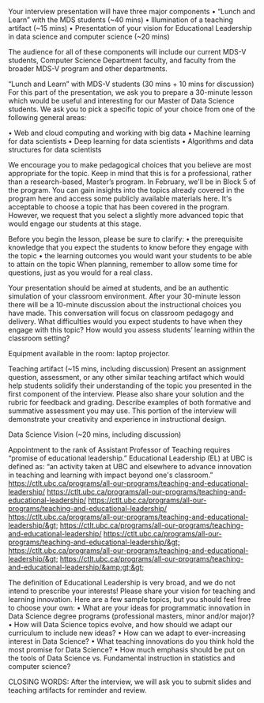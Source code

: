 Your interview presentation will have three major components 
• “Lunch and Learn” with the MDS students (~40 mins)
• Illumination of a teaching artifact (~15 mins) 
• Presentation of your vision for Educational Leadership in data science and computer science (~20 mins) 

The audience for all of these components will include our current MDS-V students, Computer Science Department faculty, and faculty from the broader MDS-V program and other departments.

“Lunch and Learn” with MDS-V students (30 mins + 10 mins for discussion) 
For this part of the presentation, we ask you to prepare a 30-minute lesson which would be useful and interesting for our Master of Data Science students. We ask you to pick a specific topic of your choice from one of the following general areas:

• Web and cloud computing and working with big data 
• Machine learning for data scientists 
• Deep learning for data scientists 
• Algorithms and data structures for data scientists 

We encourage you to make pedagogical choices that you believe are most appropriate for the topic. Keep in mind that this is for a professional, rather than a research-based, Master’s program. In February, we'll be in Block 5 of the program. You can gain insights into the topics already covered in the program here and access some publicly available materials here. It's acceptable to choose a topic that has been covered in the program. However, we request that you select a slightly more advanced topic that would engage our students at this stage.

Before you begin the lesson, please be sure to clarify:
• the prerequisite knowledge that you expect the students to know before they engage with the topic 
• the learning outcomes you would want your students to be able to attain on the topic When planning, remember to allow some time for questions, just as you would for a real class.

Your presentation should be aimed at students, and be an authentic simulation of your classroom environment. After your 30-minute lesson there will be a 10-minute discussion about the instructional choices you have made. This conversation will focus on classroom pedagogy and delivery. What difficulties would you expect students to have when they engage with this topic? How would you assess students’ learning within the classroom setting?

Equipment available in the room: laptop projector.
 
Teaching artifact (~15 mins, including discussion) 
Present an assignment question, assessment, or any other similar teaching artifact which would help students solidify their understanding of the topic you presented in the first component of the interview. Please also share your solution and the rubric for feedback and grading. Describe examples of both formative and summative assessment you may use. This portion of the interview will demonstrate your creativity and experience in instructional design. 

Data Science Vision (~20 mins, including discussion) 

Appointment to the rank of Assistant Professor of Teaching requires “promise of educational leadership.” Educational Leadership (EL) at UBC is defined as: “an activity taken at UBC and elsewhere to advance innovation in teaching and learning with impact beyond one's classroom.” https://ctlt.ubc.ca/programs/all-our-programs/teaching-and-educational-leadership/ <https://ctlt.ubc.ca/programs/all-our-programs/teaching-and-educational-leadership/> <https://ctlt.ubc.ca/programs/all-our-programs/teaching-and-educational-leadership/> <https://ctlt.ubc.ca/programs/all-our-programs/teaching-and-educational-leadership/&gt;> <https://ctlt.ubc.ca/programs/all-our-programs/teaching-and-educational-leadership/> <https://ctlt.ubc.ca/programs/all-our-programs/teaching-and-educational-leadership/&gt;> <https://ctlt.ubc.ca/programs/all-our-programs/teaching-and-educational-leadership/&gt;> <https://ctlt.ubc.ca/programs/all-our-programs/teaching-and-educational-leadership/&amp;gt;&gt;>

The definition of Educational Leadership is very broad, and we do not intend to prescribe your interests! Please share your vision for teaching and learning innovation. Here are a few sample topics, but you should feel free to choose your own: 
• What are your ideas for programmatic innovation in Data Science degree programs (professional masters, minor and/or major)?
• How will Data Science topics evolve, and how should we adapt our curriculum to include new ideas?
• How can we adapt to ever-increasing interest in Data Science?
• What teaching innovations do you think hold the most promise for Data Science?
• How much emphasis should be put on the tools of Data Science vs. Fundamental instruction in statistics and computer science?

CLOSING WORDS: 
After the interview, we will ask you to submit slides and teaching artifacts for reminder and review.